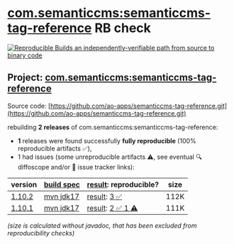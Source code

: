 [com.semanticcms:semanticcms-tag-reference](https://central.sonatype.com/artifact/com.semanticcms/semanticcms-tag-reference/versions) RB check
=======

[![Reproducible Builds](https://reproducible-builds.org/images/logos/rb.svg) an independently-verifiable path from source to binary code](https://reproducible-builds.org/)

## Project: [com.semanticcms:semanticcms-tag-reference](https://central.sonatype.com/artifact/com.semanticcms/semanticcms-tag-reference/versions)

Source code: [https://github.com/ao-apps/semanticcms-tag-reference.git](https://github.com/ao-apps/semanticcms-tag-reference.git)

rebuilding **2 releases** of com.semanticcms:semanticcms-tag-reference:
- **1** releases were found successfully **fully reproducible** (100% reproducible artifacts :white_check_mark:),
- 1 had issues (some unreproducible artifacts :warning:, see eventual :mag: diffoscope and/or :memo: issue tracker links):

| version | [build spec](/BUILDSPEC.md) | [result](https://reproducible-builds.org/docs/jvm/): reproducible? | size |
| -- | --------- | ------ | -- |
| [1.10.2](https://central.sonatype.com/artifact/com.semanticcms/semanticcms-tag-reference/1.10.2/pom) | [mvn jdk17](semanticcms-tag-reference-1.10.2.buildspec) | [result](semanticcms-tag-reference-1.10.2.buildinfo): [3 :white_check_mark: ](semanticcms-tag-reference-1.10.2.buildcompare) | 112K |
| [1.10.1](https://central.sonatype.com/artifact/com.semanticcms/semanticcms-tag-reference/1.10.1/pom) | [mvn jdk17](semanticcms-tag-reference-1.10.1.buildspec) | [result](semanticcms-tag-reference-1.10.1.buildinfo): [2 :white_check_mark:  1 :warning:](semanticcms-tag-reference-1.10.1.buildcompare) | 111K |

<i>(size is calculated without javadoc, that has been excluded from reproducibility checks)</i>
